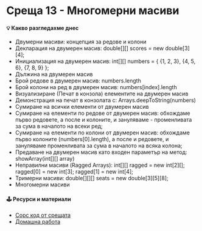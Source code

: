 # Среща 13 - Многомерни масиви
 
#### 💡 Какво разгледахме днес
- Двумерни масиви: концепция за редове и колони 
- Декларация на двумерен масив: double[][] scores = new double[3][4]; 
- Инициализация на двумерен масив: int[][] numbers = { {1, 2, 3}, {4, 5, 6}, {7, 8, 9} }; 
- Дължина на двумерен масив 
- Брой редове в двумерен масив: numbers.length 
- Брой колони на ред в двумерен масив: numbers[index].length 
- Визуализиране (Печат в конзола) елементите на двумерен масив 
- Демонстрация на печат в конзолата с: Arrays.deepToString(numbers) 
- Сумиране на всички елементи от двумерен масив 
- Сумиране на елементи по редове от двумерен масив: обхождаме първо редовете, а после и колоните, и зануляваме - променливата за сума в началото на всеки ред; 
- Сумиране на елементи по колони от двумерен масив: обхождаме първо колоните (numbers[0].length), а после и редовете, и зануляваме променливата за сума в началото на всяка колона; 
- Предаване на двумерен масив като входен параметър на метод: showArray(int[][] array) 
- Неправилни масиви (Ragged Arrays): int[][] ragged = new int[2][]; ragged[0] = new int[3]; ragged[1] = new int[4]; 
- Тримерни масиви: double[][][] seats = new double[3][5][8]; 
- Многомерни масиви

<!-- #### 🔗 Полезни линкове -->

#### 🕹️ Ресурси и материали
- [Сорс код от срещата](./cw/)
- [Домашна работа](./hw/)